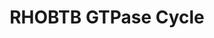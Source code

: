 ---
annotations:
- type: Pathway Ontology
  value: signaling pathway
- type: Pathway Ontology
  value: regulatory pathway
- type: Pathway Ontology
  value: cardiovascular system homeostasis pathway
authors:
- ReactomeTeam
- DeSl
description: RHO BTB family belongs to atypical RHO GTPases, which are characterized
  by the absence of GTPase activity. RhoBTB family includes RHOBTB1, RHOBTB2, and
  the more divergent RHOBTB3. RHOBTB1 is a component of a signaling cascade that regulates
  vascular function and blood pressure (Ji and Rivero 2016). RHOBTB2 is involved in
  COP9 signalosome-regulated and CUL3-dependent protein ubiquitination (Berthold et
  al. 2008; Ji and Rivero 2016). RHOBTB3 participates in CUL3 dependent protein ubiquitination,
  vesicle transport, regulation of the cell cycle and modulating the adaptive response
  to hypoxia (Berthold et al. 2008; Ji and Rivero 2016).  View original pathway at
  [http://www.reactome.org/PathwayBrowser/#DIAGRAM=9706574 Reactome].
last-edited: 2021-01-27
organisms:
- Homo sapiens
redirect_from:
- /index.php/Pathway:WP5047
- /instance/WP5047
schema-jsonld:
- '@context': https://schema.org/
  '@id': https://wikipathways.github.io/pathways/WP5047.html
  '@type': Dataset
  creator:
    '@type': Organization
    name: WikiPathways
  description: RHO BTB family belongs to atypical RHO GTPases, which are characterized
    by the absence of GTPase activity. RhoBTB family includes RHOBTB1, RHOBTB2, and
    the more divergent RHOBTB3. RHOBTB1 is a component of a signaling cascade that
    regulates vascular function and blood pressure (Ji and Rivero 2016). RHOBTB2 is
    involved in COP9 signalosome-regulated and CUL3-dependent protein ubiquitination
    (Berthold et al. 2008; Ji and Rivero 2016). RHOBTB3 participates in CUL3 dependent
    protein ubiquitination, vesicle transport, regulation of the cell cycle and modulating
    the adaptive response to hypoxia (Berthold et al. 2008; Ji and Rivero 2016).  View
    original pathway at [http://www.reactome.org/PathwayBrowser/#DIAGRAM=9706574 Reactome].
  keywords:
  - 'GTP '
  - 'RAB9A '
  - 'CUL3 '
  - 'ATP '
  - RHOBTB2:GTP:RHOBTB2
  - H2O
  - proteins
  - RHOBTB2
  - 'ADP '
  - RHOBTB1:GTP
  - RHOBTB3
  - 'ROCK2 '
  - Pi
  - 'HGS '
  - 'VHL '
  - RHOBTB3:ADP
  - 'ROCK1 '
  - RHOBTB3 interacting
  - 'RHOBTB2 '
  - RHOBTB2 interacting
  - RHOBTB3:ATP
  - RHOBTB1
  - ATP
  - 'RAB9B '
  - 'HSP90AA1 '
  - 'HTR7 '
  - 'RHOBTB3 '
  - 'RHOBTB1 '
  - 'LRRC41 '
  - 'PLIN3 '
  - RHOBTB2:GTP
  - interacting
  - RHOBTB3:ATP:RHOBTB3
  - 'CCNE1 '
  - HSP90:CDC37
  - RHOBTB1 interacting
  - RHOBTB1:GTP:RHOBTB1
  - 'HSP90AB1 '
  - 'CDC37 '
  - GTP
  license: CC0
  name: RHOBTB GTPase Cycle
seo: CreativeWork
title: RHOBTB GTPase Cycle
wpid: WP5047
---